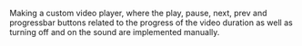 Making a custom video player, where the play, pause, next, prev and progressbar buttons related to the progress of the video duration as well as turning off and on the sound are implemented manually.
